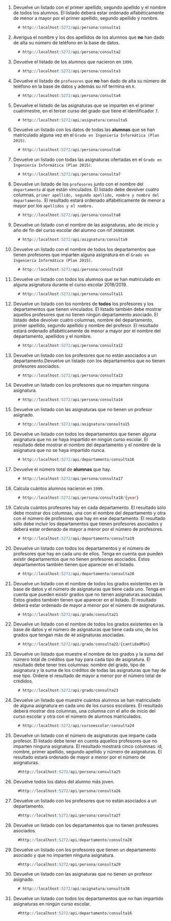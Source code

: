1. Devuelve un listado con el primer apellido, segundo apellido y el nombre de todos los alumnos. El listado deberá estar ordenado alfabéticamente de menor a mayor por el primer apellido, segundo apellido y nombre.

    ```sql
      # http://localhost:5272/api/persona/consulta1
    ```

2. Averigua el nombre y los dos apellidos de los alumnos que **no** han dado de alta su número de teléfono en la base de datos.

    ```sql
      # http://localhost:5272/api/persona/consulta2
    ```

3. Devuelve el listado de los alumnos que nacieron en `1999`.

    ```sql
      # http://localhost:5272/api/persona/consulta3
    ```

4. Devuelve el listado de `profesores` que **no** han dado de alta su número de teléfono en la base de datos y además su nif termina en `K`.

    ```sql
      # http://localhost:5272/api/persona/consulta4
    ```

5. Devuelve el listado de las asignaturas que se imparten en el primer cuatrimestre, en el tercer curso del grado que tiene el identificador `7`.

    ```sql
      # http://localhost:5272/api/asignatura/consulta5
    ```

6. Devuelve un listado con los datos de todas las **alumnas** que se han matriculado alguna vez en el `Grado en Ingeniería Informática (Plan 2015)`.

    ```sql
      # http://localhost:5272/api/persona/consulta6
    ```

7. Devuelve un listado con todas las asignaturas ofertadas en el `Grado en Ingeniería Informática (Plan 2015)`.

    ```sql
      # http://localhost:5272/api/persona/consulta7
    ```

8. Devuelve un listado de los `profesores` junto con el nombre del `departamento` al que están vinculados. El listado debe devolver cuatro columnas, `primer apellido, segundo apellido, nombre y nombre del departamento.` El resultado estará ordenado alfabéticamente de menor a mayor por los `apellidos y el nombre.`

    ```sql
      # http://localhost:5272/api/persona/consulta8
    ```

9. Devuelve un listado con el nombre de las asignaturas, año de inicio y año de fin del curso escolar del alumno con nif `26902806M`.

    ```sql
      # http://localhost:5272/api/asignatura/consulta9
    ```

10. Devuelve un listado con el nombre de todos los departamentos que tienen profesores que imparten alguna asignatura en el `Grado en Ingeniería Informática (Plan 2015)`.

     ```sql
       # http://localhost:5272/api/persona/consulta10
     ```

11. Devuelve un listado con todos los alumnos que se han matriculado en alguna asignatura durante el curso escolar 2018/2019.

     ```sql
       # http://localhost:5272/api/persona/consulta11
     ```

12. Devuelve un listado con los nombres de **todos** los profesores y los departamentos que tienen vinculados. El listado también debe mostrar aquellos profesores que no tienen ningún departamento asociado. El listado debe devolver cuatro columnas, nombre del departamento, primer apellido, segundo apellido y nombre del profesor. El resultado estará ordenado alfabéticamente de menor a mayor por el nombre del departamento, apellidos y el nombre.

     ```sql
       # http://localhost:5272/api/persona/consulta12
     ```

13. Devuelve un listado con los profesores que no están asociados a un departamento.Devuelve un listado con los departamentos que no tienen profesores asociados.

     ```sql
       # http://localhost:5272/api/persona/consulta13
     ```

14. Devuelve un listado con los profesores que no imparten ninguna asignatura.

     ```sql
       # http://localhost:5272/api/persona/consulta14
     ```

15. Devuelve un listado con las asignaturas que no tienen un profesor asignado.

     ```sql
       # http://localhost:5272/api/asignatura/consulta15
     ```

16. Devuelve un listado con todos los departamentos que tienen alguna asignatura que no se haya impartido en ningún curso escolar. El resultado debe mostrar el nombre del departamento y el nombre de la asignatura que no se haya impartido nunca.

     ```sql
       # http://localhost:5272/api/departamento/consulta16
     ```

17. Devuelve el número total de **alumnas** que hay.

     ```sql
       # http://localhost:5272/api/persona/consulta17
     ```

18. Calcula cuántos alumnos nacieron en `1999`.

     ```sql
       # http://localhost:5272/api/persona/consulta18/{year}
     ```

19. Calcula cuántos profesores hay en cada departamento. El resultado sólo debe mostrar dos columnas, una con el nombre del departamento y otra con el número de profesores que hay en ese departamento. El resultado sólo debe incluir los departamentos que tienen profesores asociados y deberá estar ordenado de mayor a menor por el número de profesores.

     ```sql
       # http://localhost:5272/api/departamento/consulta19
     ```

20. Devuelve un listado con todos los departamentos y el número de profesores que hay en cada uno de ellos. Tenga en cuenta que pueden existir departamentos que no tienen profesores asociados. Estos departamentos también tienen que aparecer en el listado.

     ```sql
       # http://localhost:5272/api/departamento/consulta20
     ```

21. Devuelve un listado con el nombre de todos los grados existentes en la base de datos y el número de asignaturas que tiene cada uno. Tenga en cuenta que pueden existir grados que no tienen asignaturas asociadas. Estos grados también tienen que aparecer en el listado. El resultado deberá estar ordenado de mayor a menor por el número de asignaturas.

     ```sql
       # http://localhost:5272/api/grado/consulta21
     ```

22. Devuelve un listado con el nombre de todos los grados existentes en la base de datos y el número de asignaturas que tiene cada uno, de los grados que tengan más de `40` asignaturas asociadas.

     ```sql
       # http://localhost:5272/api/grado/consulta22/{cantidadMin}
     ```

23. Devuelve un listado que muestre el nombre de los grados y la suma del número total de créditos que hay para cada tipo de asignatura. El resultado debe tener tres columnas: nombre del grado, tipo de asignatura y la suma de los créditos de todas las asignaturas que hay de ese tipo. Ordene el resultado de mayor a menor por el número total de crédidos.

     ```sql
       # http://localhost:5272/api/grado/consulta23
     ```

24. Devuelve un listado que muestre cuántos alumnos se han matriculado de alguna asignatura en cada uno de los cursos escolares. El resultado deberá mostrar dos columnas, una columna con el año de inicio del curso escolar y otra con el número de alumnos matriculados.

     ```sql
       # http://localhost:5272/api/cursoescolar/consulta24
     ```

25. Devuelve un listado con el número de asignaturas que imparte cada profesor. El listado debe tener en cuenta aquellos profesores que no imparten ninguna asignatura. El resultado mostrará cinco columnas: id, nombre, primer apellido, segundo apellido y número de asignaturas. El resultado estará ordenado de mayor a menor por el número de asignaturas.

     ```sql
       #http://localhost:5272/api/persona/consulta25
     ```
26. Devuelve todos los datos del alumno más joven.

     ```sql
       #http://localhost:5272/api/persona/consulta26
     ```

27. Devuelve un listado con los profesores que no están asociados a un departamento.

     ```sql
       #http://localhost:5272/api/persona/consulta27
     ```

28. Devuelve un listado con los departamentos que no tienen profesores asociados.

     ```sql
       #http://localhost:5272/api/departamento/consulta28
     ```

29. Devuelve un listado con los profesores que tienen un departamento asociado y que no imparten ninguna asignatura.

     ```sql
       #http://localhost:5272/api/persona/consulta29
     ```

30. Devuelve un listado con las asignaturas que no tienen un profesor asignado.

     ```sql
       # http://localhost:5272/api/asignatura/consulta30
     ```

31. Devuelve un listado con todos los departamentos que no han impartido asignaturas en ningún curso escolar.

     ```sql
       #http://localhost:5272/api/departamento/consulta16
     ```
